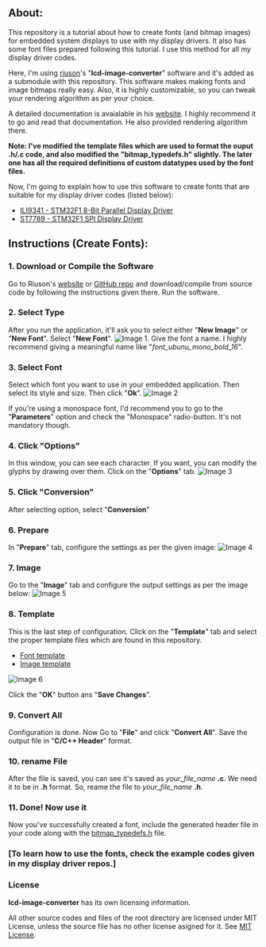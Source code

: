## About:
This repository is a tutorial about how to create fonts (and bitmap images) for embedded system displays to use with my display drivers. It also has some font files prepared following this tutorial. I use this method for all my display driver codes. 

Here, I'm using [riuson](https://github.com/riuson)'s "**lcd-image-converter**" software and it's added as a submodule with this repository. This software makes making fonts and image bitmaps really easy. Also, it is highly customizable, so you can tweak your rendering algorithm as per your choice.

A detailed documentation is avaialable in his [website](https://lcd-image-converter.riuson.com/en/about/). I highly recommend it to go and read that documentation. He also provided rendering algorithm there.

**Note: I've modified the template files which are used to format the ouput .h/.c code, and also modified the "bitmap_typedefs.h" slightly. The later one has all the required definitions of custom datatypes used by the font files.**

Now, I'm going to explain how to use this software to create fonts that are suitable for my display driver codes (listed below):

- [ILI9341 - STM32F1 8-Bit Parallel Display Driver](https://github.com/abhra0897/stm32f1_ili9341_parallel.git)
- [ST7789 - STM32F1 SPI Display Driver](https://github.com/abhra0897/stm32f1_st7789_spi.git)

## Instructions (Create Fonts):

### 1. Download or Compile the Software
Go to Riuson's [website](https://lcd-image-converter.riuson.com/en/about/) or [GitHub repo](https://github.com/riuson/lcd-image-converter.git) and download/compile from source code by following the instructions given there. Run the software.

### 2. Select Type
After you run the application, it'll ask you to select either "**New Image**" or "**New Font**". Select "**New Font**".
![Image 1](steps_images/image_1.png). Give the font a name. I highly recommend giving a meaningful name like "*font_ubunu_mono_bold_16*".

### 3. Select Font
Select which font you want to use in your embedded application. Then select its style and size. Then click "**Ok**".
![Image 2](steps_images/image_2.png)

If you're using a monospace font, I'd recommend you to go to the "**Parameters**" option and check the "Monospace" radio-button. It's not mandatory though. 

### 4. Click "Options"
In this window, you can see each character. If you want, you can modify the glyphs by drawing over them. Click on the "**Options**" tab.
![Image 3](steps_images/image_3.png)

### 5. Click "Conversion"
After selecting option, select "**Conversion**"

### 6. Prepare
In "**Prepare**" tab, configure the settings as per the given image:
![Image 4](steps_images/image_4.png)

### 7. Image
Go to the "**Image**" tab and configure the output settings as per the image below:
![Image 5](steps_images/image_5.png)

### 8. Template
This is the last step of configuration. Click on the "**Template**" tab and select the proper template files which are found in this repository.
- [Font template](templates/font_avra_custom.tmpl)
- [Image template](templates/image_avra_custom.tmpl)

![Image 6](steps_images/image_6.png)

Click the "**OK**" button ans "**Save Changes**".

### 9. Convert All
Configuration is done. Now Go to "**File**" and click "**Convert All**". Save the output file in "**C/C++ Header**" format. 

### 10. rename File
After the file is saved, you can see it's saved as *your_file_name* **.c**. We need it to be in **.h** format. So, reame the file to *your_file_name* **.h**.

### 11. Done! Now use it
Now you've successfully created a font, include the generated header file in your code along with the [bitmap_typedefs.h](fonts/bitmap_typedefs.h) file.


### [To learn how to use the fonts, check the example codes given in my display driver repos.]

### License
**lcd-image-converter** has its own licensing information.

All other source codes and files of the root directory are licensed under MIT License, unless the source file has no other license asigned for it. See [MIT License](LICENSE).